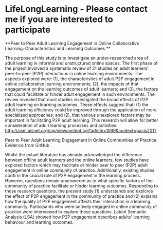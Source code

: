 # LifeLongLearning - Please contact me if you are interested to participate
**Peer to Peer Adult Learning Engagement in Online Collaborative Learning: Characteristics and Learning Outcomes **

The purpose of this study is to investigate an under-researched area of adult learning in informal and unstructured online spaces. The first phase of the project involved a systematic review of 31 studies on adult learners’ peer-to-peer (P2P) interactions in online learning environments. The aspects explored were: (1), the characteristics of adult P2P engagement in online collaborative learning environments; (2), the impacts of that engagement on the learning outcomes of adult learners; and (3), the factors that could facilitate or hinder adult engagement in such environments. The review revealed that most studies investigated the broad effects of P2P adult learning on learning outcomes. These effects suggest that: (1) the adult learning efficiency could be improved through the application of more specialized approaches; and (2), that various unexplored factors may be important in facilitating P2P adult learning. This research will allow for better consideration of adult learning processes and activities. 
http://aisel.aisnet.org/cgi/viewcontent.cgi?article=1099&context=pacis2017

Peer to Peer Adult Learning Engagement in Online Communities of Practice: Evidence from GitHub

Whilst the extant literature has already acknowledged the difference between offline adult learners and the online learners, few studies have explored factors which may facilitate or hinder peer to peer (P2P) adult engagement in online community of practice. Additionally, existing studies confirm the crucial role of P2P engagement in the learning process. However, questions remain unanswered as to what specific factors of the community of practice facilitate or hinder learning outcomes. Responding to these research questions, the present study (1) understands and explores the effect of P2P engagement in the community of practice and (2) explains how the quality of P2P engagement affects their interaction in a learning community. Participants who were actively engaged in online community of practice were interviewed to explore these questions. Latent Semantic Analysis (LSA) showed how P2P engagement describes adults' learning behaviour and learning outcomes.
